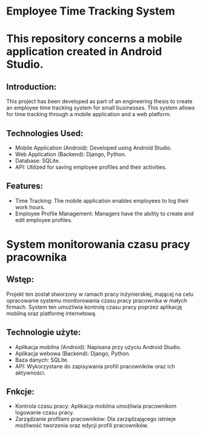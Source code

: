 # Employee Time Tracking System
# This repository concerns a mobile application created in Android Studio.
## Introduction:
This project has been developed as part of an engineering thesis to create an employee time tracking system for small businesses. This system allows for time tracking through a mobile application and a web platform.

## Technologies Used:
- Mobile Application (Android): Developed using Android Studio.
- Web Application (Backend): Django, Python.
- Database: SQLite.
- API: Utilized for saving employee profiles and their activities.
## Features:
- Time Tracking: The mobile application enables employees to log their work hours.
- Employee Profile Management: Managers have the ability to create and edit employee profiles.


# System monitorowania czasu pracy pracownika
## Wstęp:
Projekt ten został stworzony w ramach pracy inżynierskiej, mającej na celu opracowanie systemu monitorowania czasu pracy pracownika w małych firmach. System ten umożliwia kontrolę czasu pracy poprzez aplikację mobilną oraz platformę internetową.

## Technologie użyte:
- Aplikacja mobilna (Android): Napisana przy użyciu Android Studio.
- Aplikacja webowa (Backend): Django, Python.
- Baza danych: SQLite.
- API: Wykorzystane do zapisywania profili pracowników oraz ich aktywności.
## Fnkcje:
- Kontrola czasu pracy: Aplikacja mobilna umożliwia pracownikom logowanie czasu pracy.
- Zarządzanie profilami pracowników: Dla zarządzającego istnieje możliwość tworzenia oraz edycji profili pracowników.
